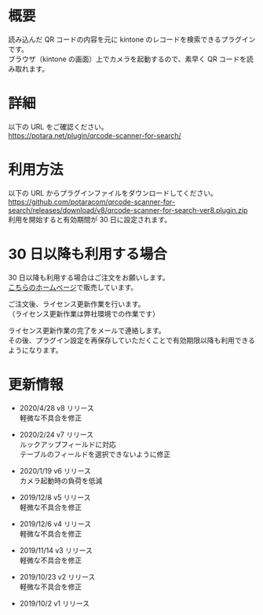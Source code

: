 # 概要

読み込んだ QR コードの内容を元に kintone のレコードを検索できるプラグインです。  
ブラウザ（kintone の画面）上でカメラを起動するので、素早く QR コードを読み取れます。

# 詳細

以下の URL をご確認ください。  
https://potara.net/plugin/qrcode-scanner-for-search/

# 利用方法

以下の URL からプラグインファイルをダウンロードしてください。  
https://github.com/potaracom/qrcode-scanner-for-search/releases/download/v8/qrcode-scanner-for-search-ver8.plugin.zip  
利用を開始すると有効期間が 30 日に設定されます。

# 30 日以降も利用する場合

30 日以降も利用する場合はご注文をお願いします。  
[こちらのホームページ](https://potaracom.stores.jp/items/5d91e2f3220e7510aa608802)で販売しています。

ご注文後、ライセンス更新作業を行います。  
（ライセンス更新作業は弊社環境での作業です）

ライセンス更新作業の完了をメールで連絡します。  
その後、プラグイン設定を再保存していただくことで有効期限以降も利用できるようになります。

# 更新情報
- 2020/4/28 v8 リリース  
  軽微な不具合を修正

- 2020/2/24 v7 リリース  
  ルックアップフィールドに対応  
  テーブルのフィールドを選択できないように修正

- 2020/1/19 v6 リリース  
  カメラ起動時の負荷を低減

- 2019/12/8 v5 リリース  
  軽微な不具合を修正

- 2019/12/6 v4 リリース  
  軽微な不具合を修正

- 2019/11/14 v3 リリース  
  軽微な不具合を修正

- 2019/10/23 v2 リリース  
  軽微な不具合を修正

- 2019/10/2 v1 リリース
